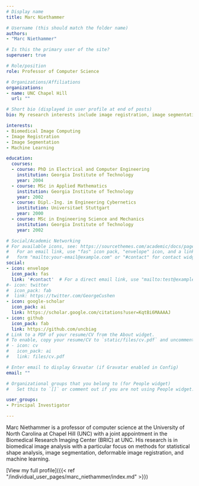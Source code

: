 ```yaml
---
# Display name
title: Marc Niethammer

# Username (this should match the folder name)
authors:
- "Marc Niethammer"

# Is this the primary user of the site?
superuser: true

# Role/position
role: Professor of Computer Science

# Organizations/Affiliations
organizations:
- name: UNC Chapel Hill
  url: ""

# Short bio (displayed in user profile at end of posts)
bio: My research interests include image registration, image segmentation, shape analysis, machine learning, and biomedical applications.

interests:
- Biomedical Image Computing
- Image Registration
- Image Segmentation
- Machine Learning

education:
  courses:
  - course: PhD in Electrical and Computer Engineering
    institution: Georgia Institute of Technology
    year: 2004
  - course: MSc in Applied Mathematics
    institution: Georgia Institute of Technology
    year: 2002
  - course: Dipl.-Ing. im Engineering Cybernetics
    institution: Universitaet Stuttgart
    year: 2000
  - course: MSc in Engineering Science and Mechanics
    institution: Georgia Institute of Technology
    year: 2002

# Social/Academic Networking
# For available icons, see: https://sourcethemes.com/academic/docs/page-builder/#icons
#   For an email link, use "fas" icon pack, "envelope" icon, and a link in the
#   form "mailto:your-email@example.com" or "#contact" for contact widget.
social:
- icon: envelope
  icon_pack: fas
  link: '#contact'  # For a direct email link, use "mailto:test@example.org".
#- icon: twitter
#  icon_pack: fab
#  link: https://twitter.com/GeorgeCushen
- icon: google-scholar
  icon_pack: ai
  link: https://scholar.google.com/citations?user=KqtBi6MAAAAJ
- icon: github
  icon_pack: fab
  link: https://github.com/uncbiag
# Link to a PDF of your resume/CV from the About widget.
# To enable, copy your resume/CV to `static/files/cv.pdf` and uncomment the lines below.
# - icon: cv
#   icon_pack: ai
#   link: files/cv.pdf

# Enter email to display Gravatar (if Gravatar enabled in Config)
email: ""

# Organizational groups that you belong to (for People widget)
#   Set this to `[]` or comment out if you are not using People widget.

user_groups:
- Principal Investigator

---
```


Marc Niethammer is a professor of computer science at the University of North Carolina at Chapel Hill (UNC) with a joint appointment in the Biomedical Research Imaging Center (BRIC) at UNC. His research is in biomedical image analysis with a particular focus on methods for statistical shape analysis, image segmentation, deformable image registration, and machine learning.

[View my full profile]({{< ref "/individual_user_pages/marc_niethammer/index.md" >}})
